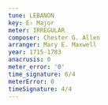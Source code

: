 ```yaml
---
tune: LEBANON
key: E♭ Major
meter: IRREGULAR
composer: Chester G. Allen
arranger: Mary E. Maxwell
year: 1715-1783
anacrusis: 0
meter_error: '0'
time_signature: 6/4
meterError: 0
timeSignature: 4/4
---
```

